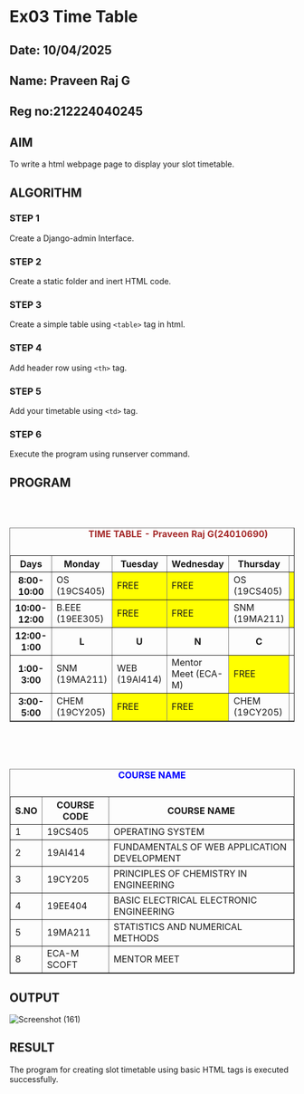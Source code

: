 # Ex03 Time Table
## Date: 10/04/2025
## Name: Praveen Raj G 
## Reg no:212224040245

## AIM
To write a html webpage page to display your slot timetable.

## ALGORITHM
### STEP 1
Create a Django-admin Interface.

### STEP 2
Create a static folder and inert HTML code.

### STEP 3
Create a simple table using ```<table>``` tag in html.

### STEP 4
Add header row using ```<th>``` tag.

### STEP 5
Add your timetable using ```<td>``` tag.

### STEP 6
Execute the program using runserver command.

## PROGRAM
<html>
    <br>
    <br>
    <table border="1" cellspacing="2" cellpadding="5" align="center">
        <caption align="center" style="color: brown;">
            <b>TIME TABLE - Praveen Raj G(24010690)</b> 
            <p>   </p>
        </caption>
        <tr>
            <th>Days</th>
            <th>Monday</th>
            <th>Tuesday</th>
            <th>Wednesday</th>
            <th>Thursday</th>
            <th>Friday</th>
        </tr>
        <tr>
            <th>8:00-10:00</th>
            <td>OS (19CS405)</td>
            <td bgcolor="yellow">FREE</td>
            <td bgcolor="yellow">FREE</td>
            <td>OS (19CS405)</td>
            <td bgcolor="yellow">FREE</td>
        </tr>
        <tr>
            <th>10:00-12:00</th>
            <td>B.EEE (19EE305)</td>
            <td bgcolor="yellow">FREE</td>
            <td bgcolor="yellow">FREE</td>
            <td>SNM (19MA211)</td>
            <td bgcolor="yellow">FREE</td>
        </tr>
        <tr>
            <th>12:00-1:00</th>
            <th>L</th>
            <th>U</th>
            <th>N</th>
            <th>C</th>
            <th>H</th>
        </tr>
        <tr>
            <th>1:00-3:00</th>
            <td>SNM (19MA211)</td>
            <td>WEB (19AI414)</td>
            <td>Mentor Meet (ECA-M)</td>
            <td bgcolor="yellow">FREE</td>
            <td>WEB (19AI414)</td>
        </tr>
        <tr>
            <th>3:00-5:00</th>
            <td>CHEM (19CY205)</td>
            <td bgcolor="yellow">FREE</td>
            <td bgcolor="yellow">FREE</td>
            <td>CHEM (19CY205)</td>
            <td>B.EEE (19EE305)</td> 
        </tr>
    </table>
    <br>
    <br>
    <br>
    <table border="1" cellspacing="2" cellpadding="2" align="center">
        <caption style="color: blue;"><b>COURSE NAME</b> <p>      </p></caption>
        <tr>
            <th>S.NO</th>
            <th>COURSE CODE</th>
            <th>COURSE NAME</th>
        </tr>
        <tr>
            <td>1</td>
            <td>19CS405</td>
            <td>OPERATING SYSTEM</td>
        </tr>
        <tr>
            <td>2</td>
            <td>19AI414</td>
            <td>FUNDAMENTALS OF WEB APPLICATION DEVELOPMENT</td>
        </tr>
        <tr>
            <td>3</td>
            <td>19CY205</td>
            <td>PRINCIPLES OF CHEMISTRY IN ENGINEERING</td>
        </tr>
        <tr>
            <td>4</td>
            <td>19EE404</td>
            <td>BASIC ELECTRICAL ELECTRONIC ENGINEERING</td>
        </tr>
        <tr>
            <td>5</td>
            <td>19MA211</td>
            <td>STATISTICS AND NUMERICAL METHODS</td>
        </tr>
        <tr>
            <td>8</td>
            <td>ECA-M SCOFT</td>
            <td>MENTOR MEET</td>
        </tr>
    </table>
</html>



## OUTPUT
![Screenshot (161)](https://github.com/user-attachments/assets/80f014fa-b4df-45fa-8eea-61e7938fe604)




## RESULT
The program for creating slot timetable using basic HTML tags is executed successfully.
